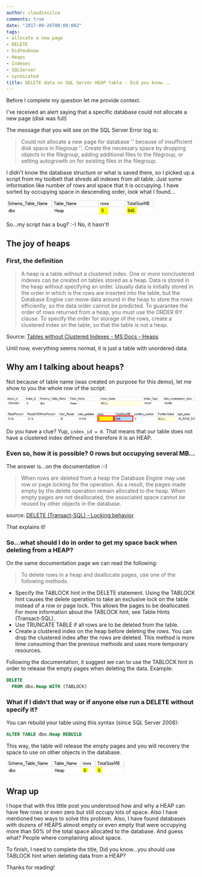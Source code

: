 ```yaml
---
author: claudiosilva
comments: true
date: "2017-09-26T00:00:00Z"
tags:
- allocate a new page
- DELETE
- DidYouKnow
- Heaps
- Indexes
- SQLServer
- syndicated
title: DELETE data on SQL Server HEAP table - Did you know...
---
```

Before I complete my question let me provide context.

I've received an alert saying that a specific database could not allocate a new page (disk was full)

The message that you will see on the SQL Server Error log is:

> Could not allocate a new page for database '' because of insufficient disk space in filegroup ''. Create the necessary space by dropping objects in the filegroup, adding additional files to the filegroup, or setting autogrowth on for existing files in the filegroup.

I didn't know the database structure or what is saved there, so I picked up a script from my toolbelt that shreds all indexes from all table. Just some information like number of rows and space that it is occupying. I have sorted by occupying space in descending order, look what I found...

![zero_rows_with_occupying_space](/img/2017/09/zero_rows_with_occupying_space.png)

So...my script has a bug? :-) No, it hasn't!

## The joy of heaps

### First, the definition

> A heap is a table without a clustered index. One or more nonclustered indexes can be created on tables stored as a heap. Data is stored in the heap without specifying an order. Usually data is initially stored in the order in which is the rows are inserted into the table, but the Database Engine can move data around in the heap to store the rows efficiently; so the data order cannot be predicted. To guarantee the order of rows returned from a heap, you must use the ORDER BY clause. To specify the order for storage of the rows, create a clustered index on the table, so that the table is not a heap.

Source: [Tables without Clustered Indexes - MS Docs - Heaps](https://docs.microsoft.com/en-us/sql/relational-databases/indexes/heaps-tables-without-clustered-indexes)

Until now, everything seems normal, it is just a table with unordered data.

## Why am I talking about heaps?

Not because of table name (was created on purpose for this demo), let me show to you the whole row of the script:

![heap_empty_occupyingspace_1](/img/2017/09/heap_empty_occupyingspace_1.png?w=656)

![heap_empty_occupyingspace_2](/img/2017/09/heap_empty_occupyingspace_2.png?w=656)

Do you have a clue? Yup, `index_id = 0`. That means that our table does not have a clustered index defined and therefore it is an HEAP.

### Even so, how it is possible? 0 rows but occupying several MB...

The answer is...on the documentation :-)

> When rows are deleted from a heap the Database Engine may use row or page locking for the operation. As a result, the pages made empty by the delete operation remain allocated to the heap. When empty pages are not deallocated, the associated space cannot be reused by other objects in the database.

source: [DELETE (Transact-SQL) - Locking behavior](https://docs.microsoft.com/en-us/sql/t-sql/statements/delete-transact-sql)

That explains it!

### So...what should I do in order to get my space back when deleting from a HEAP?

On the same documentation page we can read the following:

> To delete rows in a heap and deallocate pages, use one of the following methods.

* Specify the TABLOCK hint in the DELETE statement. Using the TABLOCK hint causes the delete operation to take an exclusive lock on the table instead of a row or page lock. This allows the pages to be deallocated. For more information about the TABLOCK hint, see Table Hints (Transact-SQL).
* Use TRUNCATE TABLE if all rows are to be deleted from the table.
* Create a clustered index on the heap before deleting the rows. You can drop the clustered index after the rows are deleted. This method is more time consuming than the previous methods and uses more temporary resources.

Following the documentation, it suggest we can to use the TABLOCK hint in order to release the empty pages when deleting the data.
Example:

``` sql
DELETE
  FROM dbo.Heap WITH (TABLOCK)
```

### What if I didn't that way or if anyone else run a DELETE without specify it?

You can rebuild your table using this syntax (since SQL Server 2008):

``` sql
ALTER TABLE dbo.Heap REBUILD
```

This way, the table will release the empty pages and you will recovery the space to use on other objects in the database.

![heap_after_rebuild](/img/2017/09/heap_after_rebuild.png)

## Wrap up

I hope that with this little post you understood how and why a HEAP can have few rows or even zero but still occupy lots of space. Also I have mentioned two ways to solve this problem.
Also, I have found databases with dozens of HEAPS almost empty or even empty that were occupying more than 50% of the total space allocated to the database. And guess what? People where complaining about space.

To finish, I need to complete the title, Did you know...you should use TABLOCK hint when deleting data from a HEAP?

Thanks for reading!
